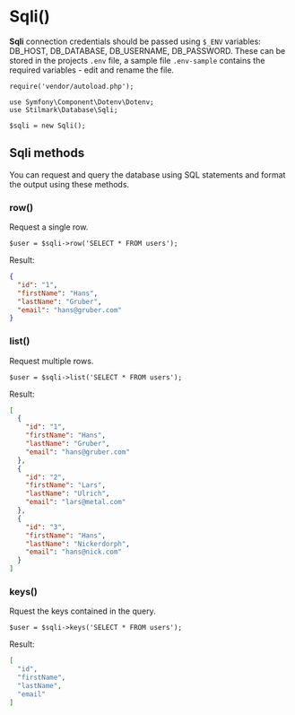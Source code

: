 # Sqli() #

**Sqli** connection credentials should be passed using `$_ENV` variables: DB_HOST, DB_DATABASE,  DB_USERNAME, DB_PASSWORD. These can be stored in the projects `.env` file, a sample file `.env-sample` contains the required variables - edit and rename the file.

	require('vendor/autoload.php');

	use Symfony\Component\Dotenv\Dotenv;
	use Stilmark\Database\Sqli;

	$sqli = new Sqli();

## Sqli methods ##

You can request and query the database using SQL statements and format the output using these methods.

### row() ###

Request a single row.

	$user = $sqli->row('SELECT * FROM users');
	
Result:

```json
{
  "id": "1",
  "firstName": "Hans",
  "lastName": "Gruber",
  "email": "hans@gruber.com"
}
```

### list() ###

Request multiple rows.

	$user = $sqli->list('SELECT * FROM users');
	
Result:

```json
[
  {
    "id": "1",
    "firstName": "Hans",
    "lastName": "Gruber",
    "email": "hans@gruber.com"
  },
  {
    "id": "2",
    "firstName": "Lars",
    "lastName": "Ulrich",
    "email": "lars@metal.com"
  },
  {
    "id": "3",
    "firstName": "Hans",
    "lastName": "Nickerdorph",
    "email": "hans@nick.com"
  }
]
```


### keys() ###

Rquest the keys contained in the query.

	$user = $sqli->keys('SELECT * FROM users');
	
Result:

```json
[
  "id",
  "firstName",
  "lastName",
  "email"
]
```
